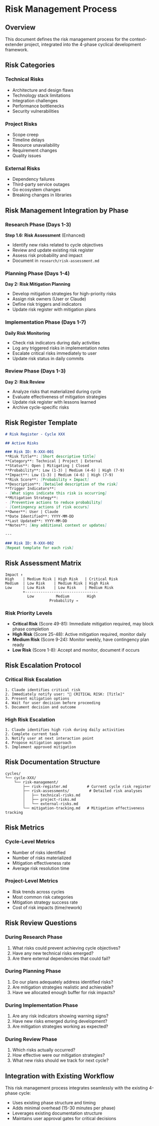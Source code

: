 # Risk Management Process

## Overview
This document defines the risk management process for the context-extender project, integrated into the 4-phase cyclical development framework.

## Risk Categories

### Technical Risks
- Architecture and design flaws
- Technology stack limitations
- Integration challenges
- Performance bottlenecks
- Security vulnerabilities

### Project Risks
- Scope creep
- Timeline delays
- Resource unavailability
- Requirement changes
- Quality issues

### External Risks
- Dependency failures
- Third-party service outages
- Go ecosystem changes
- Breaking changes in libraries

## Risk Management Integration by Phase

### Research Phase (Days 1-3)
**Step 1.6: Risk Assessment** (Enhanced)
- Identify new risks related to cycle objectives
- Review and update existing risk register
- Assess risk probability and impact
- Document in `research/risk-assessment.md`

### Planning Phase (Days 1-4)
**Day 2: Risk Mitigation Planning**
- Develop mitigation strategies for high-priority risks
- Assign risk owners (User or Claude)
- Define risk triggers and indicators
- Update risk register with mitigation plans

### Implementation Phase (Days 1-7)
**Daily Risk Monitoring**
- Check risk indicators during daily activities
- Log any triggered risks in implementation notes
- Escalate critical risks immediately to user
- Update risk status in daily commits

### Review Phase (Days 1-3)
**Day 2: Risk Review**
- Analyze risks that materialized during cycle
- Evaluate effectiveness of mitigation strategies
- Update risk register with lessons learned
- Archive cycle-specific risks

## Risk Register Template

```markdown
# Risk Register - Cycle XXX

## Active Risks

### Risk ID: R-XXX-001
**Risk Title**: [Short descriptive title]
**Category**: Technical | Project | External
**Status**: Open | Mitigating | Closed
**Probability**: Low (1-3) | Medium (4-6) | High (7-9)
**Impact**: Low (1-3) | Medium (4-6) | High (7-9)
**Risk Score**: [Probability × Impact]
**Description**: [Detailed description of the risk]
**Trigger Indicators**: 
- [What signs indicate this risk is occurring]
**Mitigation Strategy**: 
- [Preventive actions to reduce probability]
- [Contingency actions if risk occurs]
**Owner**: User | Claude
**Date Identified**: YYYY-MM-DD
**Last Updated**: YYYY-MM-DD
**Notes**: [Any additional context or updates]

---

### Risk ID: R-XXX-002
[Repeat template for each risk]
```

## Risk Assessment Matrix

```
Impact ↑
High    | Medium Risk | High Risk   | Critical Risk
Medium  | Low Risk    | Medium Risk | High Risk
Low     | Low Risk    | Low Risk    | Medium Risk
        +---------------------------------
          Low          Medium        High
                    Probability →
```

### Risk Priority Levels
- **Critical Risk** (Score 49-81): Immediate mitigation required, may block phase completion
- **High Risk** (Score 25-48): Active mitigation required, monitor daily
- **Medium Risk** (Score 9-24): Monitor weekly, have contingency plan ready
- **Low Risk** (Score 1-8): Accept and monitor, document if occurs

## Risk Escalation Protocol

### Critical Risk Escalation
```
1. Claude identifies critical risk
2. Immediately notify user: "🔴 CRITICAL RISK: [Title]"
3. Present mitigation options
4. Wait for user decision before proceeding
5. Document decision and outcome
```

### High Risk Escalation
```
1. Claude identifies high risk during daily activities
2. Complete current task
3. Notify user at next interaction point
4. Propose mitigation approach
5. Implement approved mitigation
```

## Risk Documentation Structure

```
cycles/
└── cycle-XXX/
    └── risk-management/
        ├── risk-register.md         # Current cycle risk register
        ├── risk-assessments/         # Detailed risk analyses
        │   ├── technical-risks.md
        │   ├── project-risks.md
        │   └── external-risks.md
        └── mitigation-tracking.md   # Mitigation effectiveness tracking
```

## Risk Metrics

### Cycle-Level Metrics
- Number of risks identified
- Number of risks materialized
- Mitigation effectiveness rate
- Average risk resolution time

### Project-Level Metrics
- Risk trends across cycles
- Most common risk categories
- Mitigation strategy success rate
- Cost of risk impacts (time/rework)

## Risk Review Questions

### During Research Phase
1. What risks could prevent achieving cycle objectives?
2. Have any new technical risks emerged?
3. Are there external dependencies that could fail?

### During Planning Phase
1. Do our plans adequately address identified risks?
2. Are mitigation strategies realistic and achievable?
3. Have we allocated enough buffer for risk impacts?

### During Implementation Phase
1. Are any risk indicators showing warning signs?
2. Have new risks emerged during development?
3. Are mitigation strategies working as expected?

### During Review Phase
1. Which risks actually occurred?
2. How effective were our mitigation strategies?
3. What new risks should we track for next cycle?

## Integration with Existing Workflow

This risk management process integrates seamlessly with the existing 4-phase cycle:
- Uses existing phase structure and timing
- Adds minimal overhead (15-30 minutes per phase)
- Leverages existing documentation structure
- Maintains user approval gates for critical decisions